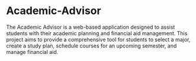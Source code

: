 # Academic-Advisor
The Academic Advisor is a web-based application designed to assist students with their academic planning and financial aid management. This project aims to provide a comprehensive tool for students to select a major, create a study plan, schedule courses for an upcoming semester, and manage financial aid.
